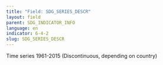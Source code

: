 ```yaml
---
title: "Field: SDG_SERIES_DESCR"
layout: field
parent: SDG_INDICATOR_INFO
language: en
indicator: 6-4-2
slug: SDG_SERIES_DESCR
---
```

Time series
1961-2015 (Discontinuous, depending on country)
